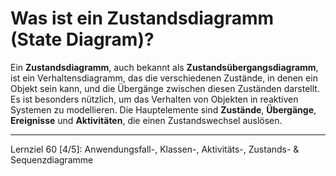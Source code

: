 # Was ist ein Zustandsdiagramm (State Diagram)?

Ein **Zustandsdiagramm**, auch bekannt als **Zustandsübergangsdiagramm**, ist ein Verhaltensdiagramm, das die verschiedenen Zustände, in denen ein Objekt sein kann, und die Übergänge zwischen diesen Zuständen darstellt. Es ist besonders nützlich, um das Verhalten von Objekten in reaktiven Systemen zu modellieren. Die Hauptelemente sind **Zustände**, **Übergänge**, **Ereignisse** und **Aktivitäten**, die einen Zustandswechsel auslösen.

---

Lernziel 60 \[4/5\]: Anwendungsfall-, Klassen-, Aktivitäts-, Zustands- & Sequenzdiagramme
